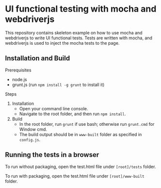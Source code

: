 # UI functional testing with mocha and webdriverjs

This repository contains skeleton example on how to use mocha and webdriverjs to write UI functional tests. Tests are written with mocha, and webdriverjs is used to inject the mocha tests to the page.

## Installation and Build

Prerequisites

* node.js
* grunt.js (run `npm install -g grunt` to install it)

Steps

1. Installation
   * Open your command line console.
   * Navigate to the root folder, and then run `npm install`.
2. Build
   * In the root folder, run `grunt` if use bash; otherwise run `grunt.cmd` for Window cmd.
   * The build output should be in `www-built` folder as specified in `config.js`.

## Running the tests in a browser

To run without packaging, open the test.html file under `[root]/tests` folder.

To run with packaging, open the test.html file under `[root]/www-built` folder.